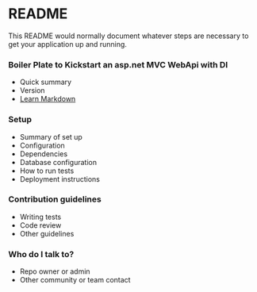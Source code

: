 # README #

This README would normally document whatever steps are necessary to get your application up and running.

### Boiler Plate to Kickstart an asp.net MVC WebApi with DI ###

* Quick summary
* Version
* [Learn Markdown](https://bitbucket.org/tutorials/markdowndemo)

### Setup ###

* Summary of set up
* Configuration
* Dependencies
* Database configuration
* How to run tests
* Deployment instructions

### Contribution guidelines ###

* Writing tests
* Code review
* Other guidelines

### Who do I talk to? ###

* Repo owner or admin
* Other community or team contact